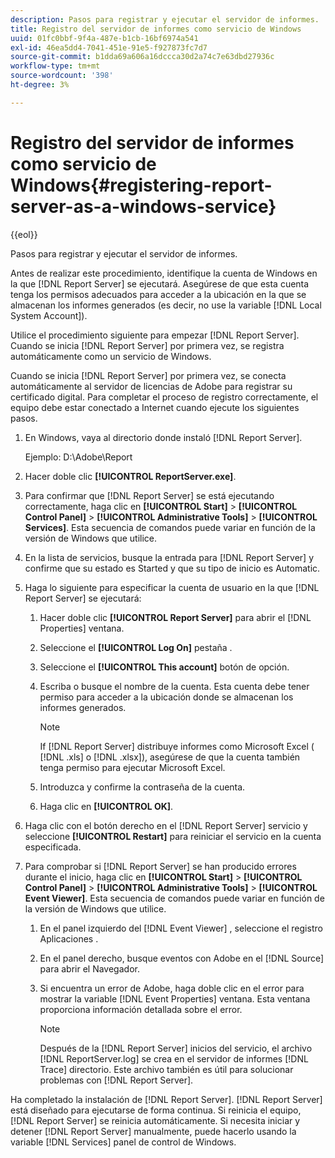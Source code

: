 ```yaml
---
description: Pasos para registrar y ejecutar el servidor de informes.
title: Registro del servidor de informes como servicio de Windows
uuid: 01fc0bbf-9f4a-487e-b1cb-16bf6974a541
exl-id: 46ea5dd4-7041-451e-91e5-f927873fc7d7
source-git-commit: b1dda69a606a16dccca30d2a74c7e63dbd27936c
workflow-type: tm+mt
source-wordcount: '398'
ht-degree: 3%

---
```


# Registro del servidor de informes como servicio de Windows{#registering-report-server-as-a-windows-service}

{{eol}}

Pasos para registrar y ejecutar el servidor de informes.

Antes de realizar este procedimiento, identifique la cuenta de Windows en la que [!DNL Report Server] se ejecutará. Asegúrese de que esta cuenta tenga los permisos adecuados para acceder a la ubicación en la que se almacenan los informes generados (es decir, no use la variable [!DNL Local System Account]).

Utilice el procedimiento siguiente para empezar [!DNL Report Server]. Cuando se inicia [!DNL Report Server] por primera vez, se registra automáticamente como un servicio de Windows.

Cuando se inicia [!DNL Report Server] por primera vez, se conecta automáticamente al servidor de licencias de Adobe para registrar su certificado digital. Para completar el proceso de registro correctamente, el equipo debe estar conectado a Internet cuando ejecute los siguientes pasos.

1. En Windows, vaya al directorio donde instaló [!DNL Report Server].

   Ejemplo: D:\Adobe\Report

1. Hacer doble clic **[!UICONTROL ReportServer.exe]**.
1. Para confirmar que [!DNL Report Server] se está ejecutando correctamente, haga clic en **[!UICONTROL Start]** > **[!UICONTROL Control Panel]** > **[!UICONTROL Administrative Tools]** > **[!UICONTROL Services]**. Esta secuencia de comandos puede variar en función de la versión de Windows que utilice.
1. En la lista de servicios, busque la entrada para [!DNL Report Server] y confirme que su estado es Started y que su tipo de inicio es Automatic.
1. Haga lo siguiente para especificar la cuenta de usuario en la que [!DNL Report Server] se ejecutará:

   1. Hacer doble clic **[!UICONTROL Report Server]** para abrir el [!DNL Properties] ventana.

   1. Seleccione el **[!UICONTROL Log On]** pestaña .
   1. Seleccione el **[!UICONTROL This account]** botón de opción.
   1. Escriba o busque el nombre de la cuenta. Esta cuenta debe tener permiso para acceder a la ubicación donde se almacenan los informes generados.

      >[!NOTE]
      >
      >If [!DNL Report Server] distribuye informes como Microsoft Excel ( [!DNL .xls] o [!DNL .xlsx]), asegúrese de que la cuenta también tenga permiso para ejecutar Microsoft Excel.

   1. Introduzca y confirme la contraseña de la cuenta.
   1. Haga clic en **[!UICONTROL OK]**.

1. Haga clic con el botón derecho en el [!DNL Report Server] servicio y seleccione **[!UICONTROL Restart]** para reiniciar el servicio en la cuenta especificada.
1. Para comprobar si [!DNL Report Server] se han producido errores durante el inicio, haga clic en **[!UICONTROL Start]** > **[!UICONTROL Control Panel]** > **[!UICONTROL Administrative Tools]** > **[!UICONTROL Event Viewer]**. Esta secuencia de comandos puede variar en función de la versión de Windows que utilice.

   1. En el panel izquierdo del [!DNL Event Viewer] , seleccione el registro Aplicaciones .
   1. En el panel derecho, busque eventos con Adobe en el [!DNL Source] para abrir el Navegador.
   1. Si encuentra un error de Adobe, haga doble clic en el error para mostrar la variable [!DNL Event Properties] ventana. Esta ventana proporciona información detallada sobre el error.

      >[!NOTE]
      >
      >Después de la [!DNL Report Server] inicios del servicio, el archivo [!DNL ReportServer.log] se crea en el servidor de informes [!DNL Trace] directorio. Este archivo también es útil para solucionar problemas con [!DNL Report Server].

Ha completado la instalación de [!DNL Report Server]. [!DNL Report Server] está diseñado para ejecutarse de forma continua. Si reinicia el equipo, [!DNL Report Server] se reinicia automáticamente. Si necesita iniciar y detener [!DNL Report Server] manualmente, puede hacerlo usando la variable [!DNL Services] panel de control de Windows.
